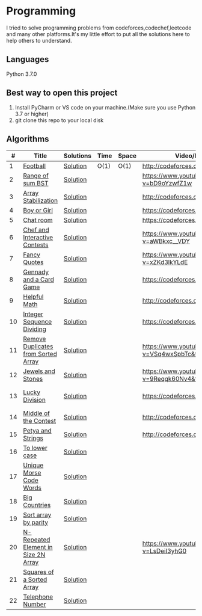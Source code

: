 # Programming
I tried to solve programming problems from codeforces,codechef,leetcode and many other platforms.It's my little effort to put all the solutions here to help others to understand.


## Languages
Python 3.7.0

## Best way to open this project

1. Install PyCharm or VS code on your machine.(Make sure you use Python 3.7 or higher)
2. git clone this repo to your local disk



## Algorithms

|  #  |      Title     |   Solutions   | Time          | Space         | Video/Explanation  | Difficulty  | Tag                   
|-----|----------------|---------------|---------------|---------------|--------|-------------|-------------
|1|[Football](http://codeforces.com/problemset/problem/96/A)|[Solution](https://github.com/AmitHasanShuvo/Programming/blob/master/football.py) | O(1) | O(1) | http://codeforces.com/blog/entry/64130|Easy|Strings|
|2|[Range of sum BST](https://leetcode.com/problems/range-sum-of-bst/)|[Solution](https://github.com/AmitHasanShuvo/Programming/blob/master/leetcode938.py) |    |   |https://www.youtube.com/watch?v=bD9oYzwfZ1w|Easy|Tree|
|3|[Array Stabilization](http://codeforces.com/problemset/problem/1095/B)|[Solution](https://github.com/AmitHasanShuvo/Programming/blob/master/ArrayStabilization.py) |    |   |http://codeforces.com/blog/entry/64130|Easy|Implementation|
|4|[Boy or Girl](https://codeforces.com/problemset/problem/236/A)|[Solution](https://github.com/AmitHasanShuvo/Programming/blob/master/BoyOrGirl.py) |    |   |https://codeforces.com/blog/entry/5592|Easy|Brute Force|
|5|[ Chat room](https://codeforces.com/problemset/problem/58/A)|[Solution](https://github.com/AmitHasanShuvo/Programming/blob/master/ChatRoom.py) |    |   |https://codeforces.com/blog/entry/1771|Easy|Greedy|
|6|[Chef and Interactive Contests](https://www.codechef.com/problems/CHFINTRO)|[Solution](https://github.com/AmitHasanShuvo/Programming/blob/master/CodeChefDEC18N.py) |    |   |https://www.youtube.com/watch?v=aWBkxc__VDY|Easy|Implementation|
|7|[Fancy Quotes](https://www.codechef.com/JAN19A/problems/FANCY)|[Solution](https://github.com/AmitHasanShuvo/Programming/blob/master/FancyQuotes.py) |    |   |https://www.youtube.com/watch?v=xZKd3lkYLdE|Easy|Implementation|
|8|[Gennady and a Card Game](https://codeforces.com/contest/1097/problem/A)|[Solution](https://github.com/AmitHasanShuvo/Programming/blob/master/GennaddyAndCardGame.py) |    |   |https://codeforces.com/blog/entry/64310|Easy|Implementation|
|9|[Helpful Math](http://codeforces.com/problemset/problem/339/A)|[Solution](https://github.com/AmitHasanShuvo/Programming/blob/master/HelpfulMaths.py) |    |   |http://codeforces.com/blog/entry/8725|Easy|Greedy|
|10|[Integer Sequence Dividing](https://codeforces.com/contest/1102/problem/A)|[Solution](https://github.com/AmitHasanShuvo/Programming/blob/master/IntegerSequenceDividing.py) |    |   | https://codeforces.com/blog/entry/64439|Easy|Math|
|11|[ Remove Duplicates from Sorted Array](https://leetcode.com/problems/remove-duplicates-from-sorted-array/)|[Solution](https://github.com/AmitHasanShuvo/Programming/blob/master/Leetcode26.py) |    |   |https://www.youtube.com/watch?v=VSq4wxSpbTc&t=2s|Easy|Array|
|12|[Jewels and Stones](https://leetcode.com/problems/jewels-and-stones/)|[Solution](https://github.com/AmitHasanShuvo/Programming/blob/master/Leetcode771.py) |    |   |https://www.youtube.com/watch?v=9Reqqk60Nv4&t=32s|Easy|Hash Table|
|13|[Lucky Division](https://codeforces.com/contest/122/problem/A)|[Solution](https://github.com/AmitHasanShuvo/Programming/blob/master/LuckyDivision.py) |    |   |https://codeforces.com/blog/entry/2956|Easy|Brute Force,Number Theory|
|14|[Middle of the Contest](http://codeforces.com/problemset/problem/1133/A?locale=en)|[Solution](https://github.com/AmitHasanShuvo/Programming/blob/master/MiddleofTheContest.py) |    |   |http://codeforces.com/blog/entry/65807|Easy|Implementation|
|15|[Petya and Strings](https://codeforces.com/problemset/problem/112/A)|[Solution](https://github.com/AmitHasanShuvo/Programming/blob/master/PetyaAndStrings1.py) |    |   |http://codeforces.com/blog/entry/2616|Easy|Implementation|
|16|[To lower case](https://leetcode.com/problems/to-lower-case/)|[Solution](https://github.com/AmitHasanShuvo/Programming/blob/master/leetcode709.py) |    |   | |Easy|String|
|17|[Unique Morse Code Words](https://leetcode.com/problems/unique-morse-code-words/)|[Solution](https://github.com/AmitHasanShuvo/Programming/blob/master/leetcode804.py) |    |   | |Easy|Hash Table|
|18|[Big Countries](https://leetcode.com/problems/big-countries/)|[Solution](https://github.com/AmitHasanShuvo/Programming/blob/master/leetcode595.sql) |    |   | |Easy|Database|
|19|[Sort array by parity](https://leetcode.com/problems/sort-array-by-parity/)|[Solution](https://github.com/AmitHasanShuvo/Programming/blob/master/leetcode905.py) |    |   | |Easy|Array|
|20|[N-Repeated Element in Size 2N Array](https://leetcode.com/problems/n-repeated-element-in-size-2n-array/)|[Solution](https://github.com/AmitHasanShuvo/Programming/blob/master/leetcode961EASY.py) |    |   | https://www.youtube.com/watch?v=LsDeiI3yhG0|Easy|Array|
|21|[Squares of a Sorted Array](https://leetcode.com/problems/squares-of-a-sorted-array/)|[Solution](https://github.com/AmitHasanShuvo/Programming/blob/master/leetcode977.py) |    |   | |Easy|Array|
|22|[Telephone Number](https://codeforces.com/problemset/problem/1167/A)|[Solution](https://github.com/AmitHasanShuvo/Programming/blob/master/TelephoneNumber.py) |    |   | |Easy|Greedy,Bruteforce|
